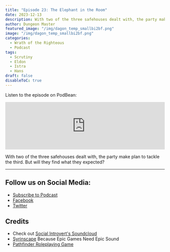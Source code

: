 ```yaml
---
title: "Episode 23: The Elephant in the Room"
date: 2023-12-13
description: With two of the three safehouses dealt with, the party make plan to tackle the third. But will they find what they expected?
author: Dungeon Master
featured_image: "/img/dagon_temp_smallbi2bf.png"
image: "/img/dagon_temp_smallbi2bf.png"
categories:
  - Wrath of the Righteous
  - Podcast
tags:
  - Scrutiny
  - Eldon
  - Istra
  - Hans
draft: false
disableToC: true
---
```


Listen to the episode on PodBean:
<iframe title="Episode 23: The Elepant in the Room" allowtransparency="true" height="150" width="100%" style="border: none; min-width: min(100%, 430px);height:150px;" scrolling="no" data-name="pb-iframe-player" src="https://www.podbean.com/player-v2/?i=kvqzw-1524d50-pb&from=pb6admin&share=1&download=1&rtl=0&fonts=Arial&skin=1&font-color=auto&logo_link=episode_page&btn-skin=7" loading="lazy"></iframe>

With two of the three safehouses dealt with, the party make plan to tackle the third. But will they find what they expected?

--------------------------
## Follow us on Social Media: 
- [Subscribe to Podcast](https://feed.podbean.com/dragonsnotincluded/feed.xml)
- [Facebook](https://www.facebook.com/Dragons-Not-Included-Podcast-103097024812637)
- [Twitter](https://twitter.com/PodcastDragons)

## Credits
- Check out [Social Introvert's Soundcloud]
- [Syrinscape] Because Epic Games Need Epic Sound
- [Pathfinder Roleplaying Game]

[Social Introvert's Soundcloud]: https://soundcloud.com/user-520878457
[Syrinscape]: https://syrinscape.com/attributions/?id=153&id=1087&id=527&id=131&id=137&id=78&id=130
[Pathfinder Roleplaying Game]: https://paizo.com/pathfinder
